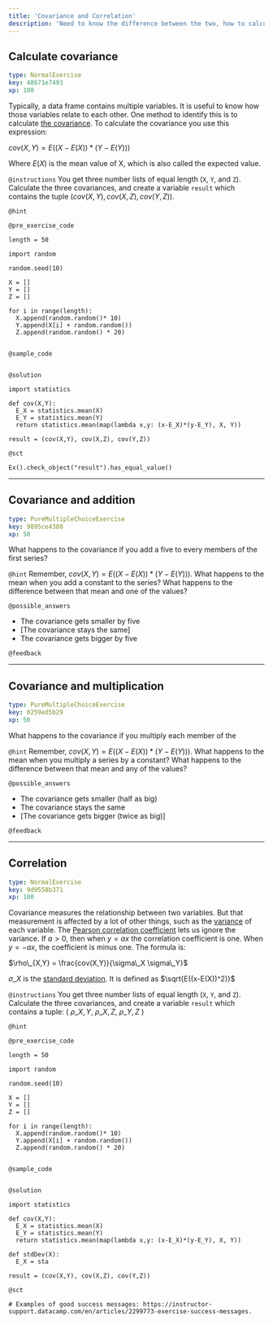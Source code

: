 ```yaml
---
title: 'Covariance and Correlation'
description: 'Need to know the difference between the two, how to calculate the two (equations can help), advantages and disadvantages, when to use it and what for. Connection to causation.'
---
```


## Calculate covariance

```yaml
type: NormalExercise
key: 48671e7493
xp: 100
```

Typically, a data frame contains multiple variables. It is useful to know how those variables relate to each other. One method to identify this is to calculate [the covariance](https://en.wikipedia.org/wiki/Covariance). To calculate the covariance you use this expression:

$cov(X,Y) = E((X-E(X)) * (Y-E(Y)))$

Where $E(X)$ is the mean value of X, which is also called the expected value.

`@instructions`
You get three number lists of equal length (`X`, `Y`, and `Z`). Calculate the three covariances, and create a variable `result` which contains the tuple $(cov(X,Y), cov(X,Z), cov(Y,Z))$.

`@hint`


`@pre_exercise_code`
```{python}
length = 50

import random

random.seed(10)

X = []
Y = []
Z = []

for i in range(length):
  X.append(random.random()* 10)
  Y.append(X[i] + random.random())
  Z.append(random.random() * 20)
  
```

`@sample_code`
```{python}

```

`@solution`
```{python}
import statistics

def cov(X,Y):
  E_X = statistics.mean(X)
  E_Y = statistics.mean(Y)
  return statistics.mean(map(lambda x,y: (x-E_X)*(y-E_Y), X, Y))

result = (cov(X,Y), cov(X,Z), cov(Y,Z))
```

`@sct`
```{python}
Ex().check_object("result").has_equal_value()
```

---

## Covariance and addition

```yaml
type: PureMultipleChoiceExercise
key: 9895ce4388
xp: 50
```

What happens to the covariance if you add a five to every members of the first series?

`@hint`
Remember, $cov(X,Y) = E((X-E(X)) * (Y-E(Y)))$. What happens to the mean when you add a constant to the series? What happens to the difference between that mean and one of the values?

`@possible_answers`
- The covariance gets smaller by five
- [The covariance stays the same]
- The covariance gets bigger by five

`@feedback`


---

## Covariance and multiplication

```yaml
type: PureMultipleChoiceExercise
key: 0259ed5b29
xp: 50
```

What happens to the covariance if you multiply each member of the 

`@hint`
Remember, $cov(X,Y) = E((X-E(X)) * (Y-E(Y)))$. What happens to the mean when you multiply a series by a constant? What happens to the difference between that mean and any of the values?

`@possible_answers`
- The covariance gets smaller (half as big)
- The covariance stays the same
- [The covariance gets bigger (twice as big)]

`@feedback`


---

## Correlation

```yaml
type: NormalExercise
key: 9d9558b371
xp: 100
```

Covariance measures the relationship between two variables. But that measurement is affected by a lot of other things, such as the [variance](https://en.wikipedia.org/wiki/Variance) of each variable. The [Pearson correlation coefficient](https://en.wikipedia.org/wiki/Pearson_correlation_coefficient) lets us ignore the variance. If $a>0$, then when $y=ax$ the correlation coefficient is one. When $y=-ax$, the coefficient is minus one. The formula is:

$\rho\_{X,Y} = \frac{cov(X,Y)}{\sigma\_X \sigma\_Y}$

$\sigma\_X$ is the [standard deviation](https://en.wikipedia.org/wiki/Standard_deviation). It is defined as $\sqrt{E((x-E(X))^2)}$

`@instructions`
You get three number lists of equal length (`X`, `Y`, and `Z`). Calculate the three covariances, and create a variable `result` which contains a tuple: ( $\rho\_{X,Y}$, $\rho\_{X,Z}$, $\rho\_{Y,Z}$ )

`@hint`


`@pre_exercise_code`
```{python}
length = 50

import random

random.seed(10)

X = []
Y = []
Z = []

for i in range(length):
  X.append(random.random()* 10)
  Y.append(X[i] + random.random())
  Z.append(random.random() * 20)
  
```

`@sample_code`
```{python}

```

`@solution`
```{python}
import statistics

def cov(X,Y):
  E_X = statistics.mean(X)
  E_Y = statistics.mean(Y)
  return statistics.mean(map(lambda x,y: (x-E_X)*(y-E_Y), X, Y))

def stdDev(X):
  E_X = sta

result = (cov(X,Y), cov(X,Z), cov(Y,Z))
```

`@sct`
```{python}
# Examples of good success messages: https://instructor-support.datacamp.com/en/articles/2299773-exercise-success-messages.
```
